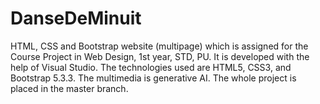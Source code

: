 # DanseDeMinuit
HTML, CSS and Bootstrap website (multipage) which is assigned for the Course Project in Web Design, 1st year, STD, PU.
It is developed with the help of Visual Studio.
The technologies used are HTML5, CSS3, and Bootstrap 5.3.3. The multimedia is generative AI.
The whole project is placed in the master branch.
